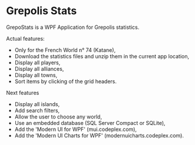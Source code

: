 Grepolis Stats
==============

GrepoStats is a WPF Application for Grepolis statistics.

Actual features:
- Only for the French World n° 74 (Katane),
- Download the statistics files and unzip them in the current app location,
- Display all players,
- Display all alliances,
- Display all towns,
- Sort items by clicking of the grid headers.

Next features
- Display all islands,
- Add search filters,
- Allow the user to choose any world,
- Use an embedded database (SQL Server Compact or SQLite),
- Add the 'Modern UI for WPF' (mui.codeplex.com),
- Add the 'Modern UI Charts for WPF' (modernuicharts.codeplex.com).
